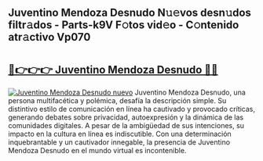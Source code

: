 ## Juventino Mendoza Desnudo N𝚞𝚎vos desn𝚞dos filtr𝚊dos - Parts-k9V F𝚘tos vid𝚎o - C𝚘ntenido atr𝚊ctivo Vp070

# <h2><a href="http://mba1ndl.tromn.icu/?c=Juventino+Mendoza+Desnudo">🔗👉👉👉 Juventino Mendoza Desnudo 🔗🔗</a></h2>

[![Juventino Mendoza Desnudo nuevo](https://i.imgur.com/pEAQMta.gif)](http://mba1ndl.tromn.icu/?c=Juventino+Mendoza+Desnudo)
Juventino Mendoza Desnudo, una persona multifacética y polémica, desafía la descripción simple. Su distintivo estilo de comunicación en línea ha cautivado y provocado críticas, generando debates sobre privacidad, autoexpresión y la dinámica de las comunidades digitales. A pesar de la ambigüedad de sus intenciones, su impacto en la cultura en línea es indiscutible. Con una determinación inquebrantable y un cautivador innegable, la presencia de Juventino Mendoza Desnudo en el mundo virtual es incontenible.
